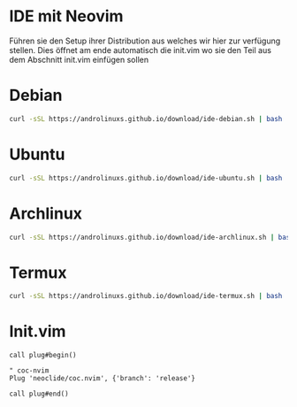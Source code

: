 # IDE mit Neovim

Führen sie den Setup ihrer Distribution aus welches wir hier zur verfügung stellen. Dies öffnet am ende automatisch die init.vim wo sie den Teil aus dem Abschnitt init.vim einfügen sollen

# Debian
```bash
curl -sSL https://androlinuxs.github.io/download/ide-debian.sh | bash
```

# Ubuntu
```bash
curl -sSL https://androlinuxs.github.io/download/ide-ubuntu.sh | bash
```

# Archlinux
```bash
curl -sSL https://androlinuxs.github.io/download/ide-archlinux.sh | bash
```

# Termux
```bash
curl -sSL https://androlinuxs.github.io/download/ide-termux.sh | bash
```

# Init.vim
```vim
call plug#begin()

" coc-nvim
Plug 'neoclide/coc.nvim', {'branch': 'release'}

call plug#end()
```
